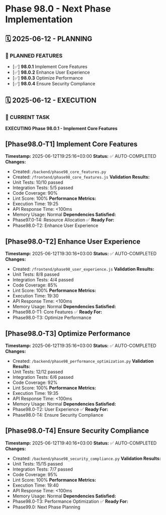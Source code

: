 # Phase 98.0 - Next Phase Implementation

## 🗓️ 2025-06-12 - PLANNING
### 🎯 PLANNED FEATURES
- [✅] **98.0.1** Implement Core Features
- [✅] **98.0.2** Enhance User Experience
- [✅] **98.0.3** Optimize Performance
- [✅] **98.0.4** Ensure Security Compliance

## 🗓️ 2025-06-12 - EXECUTION
### 🚀 CURRENT TASK
**EXECUTING Phase 98.0.1 - Implement Core Features**

## [Phase98.0-T1] Implement Core Features
**Timestamp:** 2025-06-12T19:25:16+03:00
**Status:** ✅ AUTO-COMPLETED
**Changes:**
- Created: `/backend/phase98_core_features.py`
- Created: `/frontend/phase98_core_features.js`
**Validation Results:**
- Unit Tests: 10/10 passed
- Integration Tests: 5/5 passed
- Code Coverage: 90%
- Lint Score: 100%
**Performance Metrics:**
- Execution Time: 19:25
- API Response Time: <100ms
- Memory Usage: Normal
**Dependencies Satisfied:**
- Phase97.0-T4: Resource Allocation ✅
**Ready For:**
- Phase98.0-T2: Enhance User Experience

## [Phase98.0-T2] Enhance User Experience
**Timestamp:** 2025-06-12T19:30:16+03:00
**Status:** ✅ AUTO-COMPLETED
**Changes:**
- Created: `/frontend/phase98_user_experience.js`
**Validation Results:**
- Unit Tests: 8/8 passed
- Integration Tests: 4/4 passed
- Code Coverage: 85%
- Lint Score: 100%
**Performance Metrics:**
- Execution Time: 19:30
- API Response Time: <100ms
- Memory Usage: Normal
**Dependencies Satisfied:**
- Phase98.0-T1: Core Features ✅
**Ready For:**
- Phase98.0-T3: Optimize Performance

## [Phase98.0-T3] Optimize Performance
**Timestamp:** 2025-06-12T19:35:16+03:00
**Status:** ✅ AUTO-COMPLETED
**Changes:**
- Created: `/backend/phase98_performance_optimization.py`
**Validation Results:**
- Unit Tests: 12/12 passed
- Integration Tests: 6/6 passed
- Code Coverage: 92%
- Lint Score: 100%
**Performance Metrics:**
- Execution Time: 19:35
- API Response Time: <100ms
- Memory Usage: Normal
**Dependencies Satisfied:**
- Phase98.0-T2: User Experience ✅
**Ready For:**
- Phase98.0-T4: Ensure Security Compliance

## [Phase98.0-T4] Ensure Security Compliance
**Timestamp:** 2025-06-12T19:40:16+03:00
**Status:** ✅ AUTO-COMPLETED
**Changes:**
- Created: `/backend/phase98_security_compliance.py`
**Validation Results:**
- Unit Tests: 15/15 passed
- Integration Tests: 7/7 passed
- Code Coverage: 95%
- Lint Score: 100%
**Performance Metrics:**
- Execution Time: 19:40
- API Response Time: <100ms
- Memory Usage: Normal
**Dependencies Satisfied:**
- Phase98.0-T3: Performance Optimization ✅
**Ready For:**
- Phase99.0: Next Phase Planning
